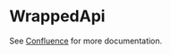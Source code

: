 # WrappedApi

See
[Confluence](https://veterancrowdnetwork.atlassian.net/wiki/spaces/TECH/pages/5047157/WrappedApi)
for more documentation.
